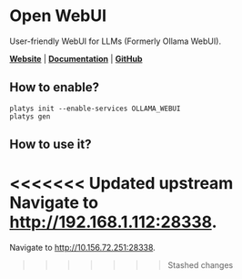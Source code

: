 # Open WebUI

User-friendly WebUI for LLMs (Formerly Ollama WebUI). 

**[Website](https://openwebui.com/)** | **[Documentation](https://docs.openwebui.com/)** | **[GitHub](https://github.com/open-webui/open-webui)**

## How to enable?

```
platys init --enable-services OLLAMA_WEBUI
platys gen
```

## How to use it?

<<<<<<< Updated upstream
Navigate to <http://192.168.1.112:28338>.
=======
Navigate to <http://10.156.72.251:28338>.
>>>>>>> Stashed changes
